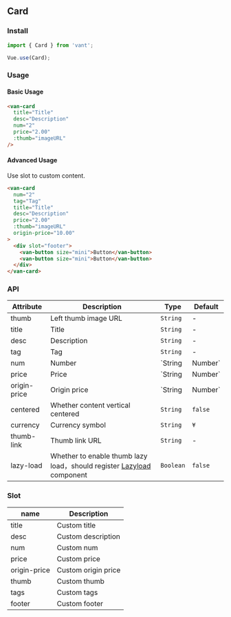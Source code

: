 ## Card

### Install
``` javascript
import { Card } from 'vant';

Vue.use(Card);
```

### Usage

#### Basic Usage

```html
<van-card
  title="Title"
  desc="Description"
  num="2"
  price="2.00"
  :thumb="imageURL"
/>
```

#### Advanced Usage

Use slot to custom content.

```html
<van-card
  num="2"
  tag="Tag"
  title="Title"
  desc="Description"  
  price="2.00"
  :thumb="imageURL"
  origin-price="10.00"
>
  <div slot="footer">
    <van-button size="mini">Button</van-button>
    <van-button size="mini">Button</van-button>
  </div>
</van-card>
```

### API

| Attribute | Description | Type | Default |
|------|------|------|------|
| thumb | Left thumb image URL | `String` | - |
| title | Title | `String` | - |
| desc | Description | `String` | - |
| tag | Tag | `String` | - |
| num | Number | `String | Number` | - |
| price | Price | `String | Number` | - |
| origin-price | Origin price | `String | Number` | - |
| centered | Whether content vertical centered | `String` | `false` |
| currency | Currency symbol |  `String` | `¥` |
| thumb-link | Thumb link URL | `String` | - |
| lazy-load | Whether to enable thumb lazy load，should register [Lazyload](#/en-US/lazyload) component | `Boolean` | `false` |

### Slot

| name | Description |
|------|------|
| title | Custom title |
| desc | Custom description |
| num | Custom num |
| price | Custom price |
| origin-price | Custom origin price |
| thumb | Custom thumb |
| tags | Custom tags |
| footer | Custom footer |
